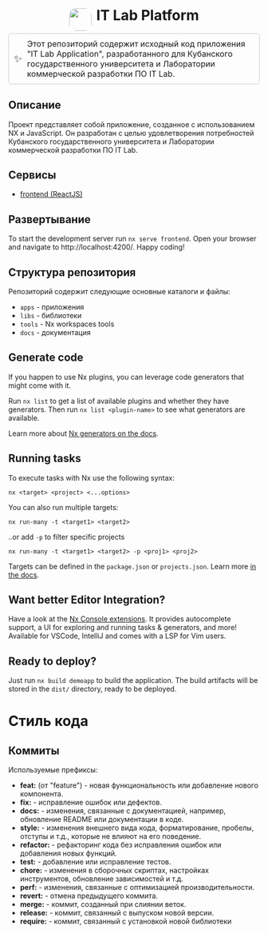<div style="display: flex; flex-direction: row; align-items: center; justify-content: center;">
  <img style="border-radius: 1em; align-self: center;" src="https://drive.google.com/uc?export=view&id=1_xQWdF3RtL1MRcdDESMPXMBiAQDHCDGT" width="45">
  <h1 style="text-align: center; margin-left: 10px; margin-top: 2px;">IT Lab Platform</h1>
</div>



<div style="display: flex; align-items: center; border: 1px solid #ccc; padding: 10px; border-radius: 5px;">
  <span style="font-size: 20px; margin-right: 10px;">✨</span>
  <span style="font-size: 16px;">
  Этот репозиторий содержит исходный код приложения "IT Lab Application", разработанного для Кубанского государственного университета и Лаборатории коммерческой разработки ПО IT Lab.
  </span>
</div>


## Описание
Проект представляет собой приложение, созданное с использованием NX и JavaScript. Он разработан с целью удовлетворения потребностей Кубанского государственного университета и Лаборатории коммерческой разработки ПО IT Lab.


## Сервисы
- [frontend (ReactJS)](https://github.com/IT-Lab-KubSU/platform/tree/main/apps/frontend)
<!-- todo: интегрировать SC Omni Services Embeding c списком всех компонентов -->

## Развертывание

To start the development server run `nx serve frontend`. Open your browser and navigate to http://localhost:4200/. Happy coding!


## Структура репозитория
Репозиторий содержит следующие основные каталоги и файлы:
- `apps` - приложения
- `libs` - библиотеки
- `tools` - Nx workspaces tools
- `docs` - документация

## Generate code

If you happen to use Nx plugins, you can leverage code generators that might come with it.

Run `nx list` to get a list of available plugins and whether they have generators. Then run `nx list <plugin-name>` to see what generators are available.

Learn more about [Nx generators on the docs](https://nx.dev/plugin-features/use-code-generators).

## Running tasks

To execute tasks with Nx use the following syntax:

```
nx <target> <project> <...options>
```

You can also run multiple targets:

```
nx run-many -t <target1> <target2>
```

..or add `-p` to filter specific projects

```
nx run-many -t <target1> <target2> -p <proj1> <proj2>
```

Targets can be defined in the `package.json` or `projects.json`. Learn more [in the docs](https://nx.dev/core-features/run-tasks).

## Want better Editor Integration?

Have a look at the [Nx Console extensions](https://nx.dev/nx-console). It provides autocomplete support, a UI for exploring and running tasks & generators, and more! Available for VSCode, IntelliJ and comes with a LSP for Vim users.

## Ready to deploy?

Just run `nx build demoapp` to build the application. The build artifacts will be stored in the `dist/` directory, ready to be deployed.

# Стиль кода
## Коммиты
Используемые префиксы:
- **feat:** (от "feature") - новая функциональность или добавление нового компонента.
- **fix:** - исправление ошибок или дефектов.
- **docs:** - изменения, связанные с документацией, например, обновление README или документации в коде.
- **style:** - изменения внешнего вида кода, форматирование, пробелы, отступы и т.д., которые не влияют на его поведение.
- **refactor:** - рефакторинг кода без исправления ошибок или добавления новых функций.
- **test:** - добавление или исправление тестов.
- **chore:** - изменения в сборочных скриптах, настройках инструментов, обновление зависимостей и т.д.
- **perf:** - изменения, связанные с оптимизацией производительности.
- **revert:** - отмена предыдущего коммита.
- **merge:** - коммит, созданный при слиянии веток.
- **release:** - коммит, связанный с выпуском новой версии.
- **require:** - коммит, связанный с установкой новой библиотеки
